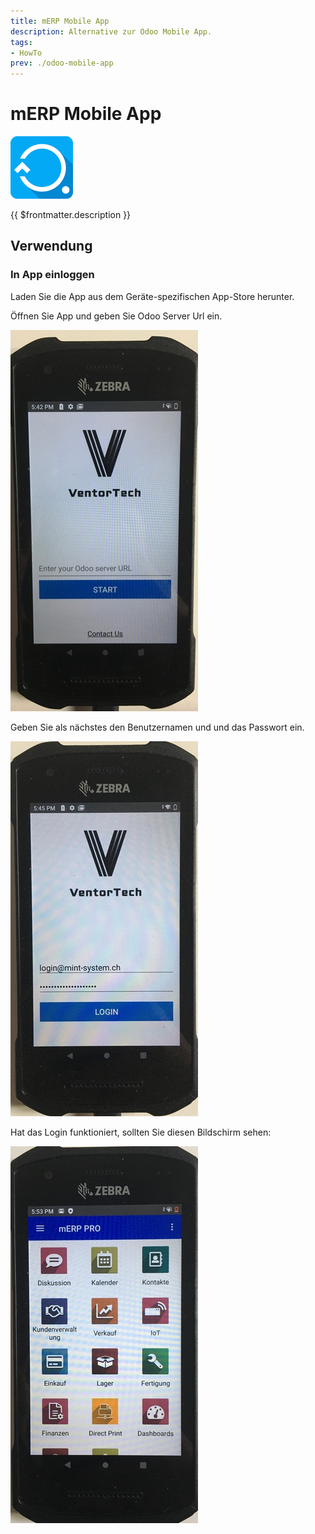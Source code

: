 ```yaml
---
title: mERP Mobile App
description: Alternative zur Odoo Mobile App.
tags:
- HowTo
prev: ./odoo-mobile-app
---
```

# mERP Mobile App
![](assets/odoo_icon_merp.png)

{{ $frontmatter.description }}

## Verwendung

### In App einloggen

Laden Sie die App aus dem Geräte-spezifischen App-Store herunter.

Öffnen Sie App und geben Sie Odoo Server Url ein.

![](assets/mERP%20Mobile%20App%20Server.jpg)

Geben Sie als nächstes den Benutzernamen und und das Passwort ein.

![](assets/mERP%20Mobile%20App%20Benutzer.jpg)

Hat das Login funktioniert, sollten Sie diesen Bildschirm sehen:

![](assets/mERP%20Mobile%20App%20Startbildschirm.jpg)